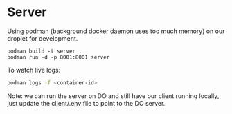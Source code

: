 # Server 

Using podman (background docker daemon uses too much memory) on our droplet for development.

```
podman build -t server .
podman run -d -p 8001:8001 server
```

To watch live logs:
```bash
podman logs -f <container-id>
```

Note: we can run the server on DO and still have our client running locally, just update the client/.env file 
to point to the DO server.